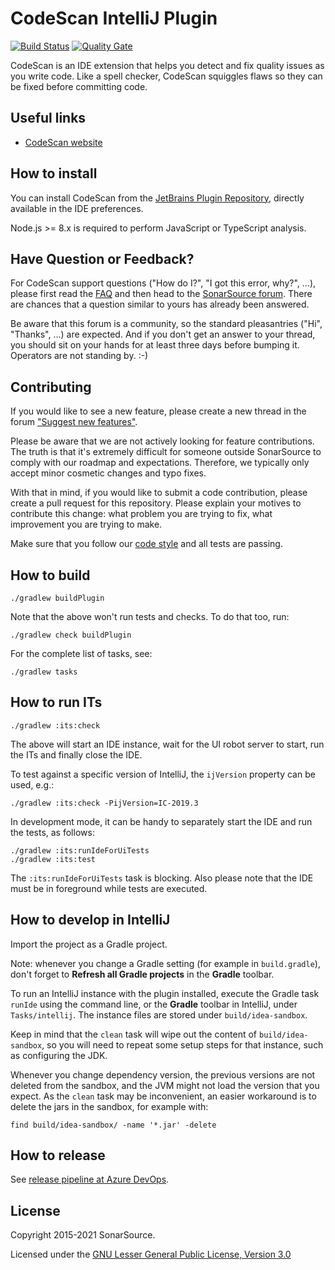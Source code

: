 CodeScan IntelliJ Plugin
=========================

[![Build Status](https://dev.azure.com/sonarsource/DotNetTeam%20Project/_apis/build/status/sonarlint/CodeScan%20IntelliJ?branchName=master)](https://dev.azure.com/sonarsource/DotNetTeam%20Project/_build/latest?definitionId=76&branchName=master) [![Quality Gate](https://next.sonarqube.com/sonarqube/api/project_badges/measure?project=org.sonarsource.sonarlint.intellij%3Acodescan-intellij&metric=alert_status
)](https://next.sonarqube.com/sonarqube/dashboard?id=org.sonarsource.sonarlint.intellij%3Acodescan-intellij)

CodeScan is an IDE extension that helps you detect and fix quality issues as you write code.
Like a spell checker, CodeScan squiggles flaws so they can be fixed before committing code.

Useful links
------------

- [CodeScan website](https://www.app.codescan.io)


How to install
--------------

You can install CodeScan from the [JetBrains Plugin Repository](https://plugins.jetbrains.com/plugin/16087-codescan), directly available in the IDE preferences.

Node.js >= 8.x is required to perform JavaScript or TypeScript analysis.

Have Question or Feedback?
--------------------------

For CodeScan support questions ("How do I?", "I got this error, why?", ...), please first read the [FAQ](https://community.sonarsource.com/t/frequently-asked-questions/7204) and then head to the [SonarSource forum](https://community.sonarsource.com/c/help/sl). There are chances that a question similar to yours has already been answered. 

Be aware that this forum is a community, so the standard pleasantries ("Hi", "Thanks", ...) are expected. And if you don't get an answer to your thread, you should sit on your hands for at least three days before bumping it. Operators are not standing by. :-)

Contributing
------------

If you would like to see a new feature, please create a new thread in the forum ["Suggest new features"](https://community.sonarsource.com/c/suggestions/features).

Please be aware that we are not actively looking for feature contributions. The truth is that it's extremely difficult for someone outside SonarSource to comply with our roadmap and expectations. Therefore, we typically only accept minor cosmetic changes and typo fixes.

With that in mind, if you would like to submit a code contribution, please create a pull request for this repository. Please explain your motives to contribute this change: what problem you are trying to fix, what improvement you are trying to make.

Make sure that you follow our [code style](https://github.com/SonarSource/sonar-developer-toolset#code-style-configuration-for-intellij) and all tests are passing.

How to build
------------

    ./gradlew buildPlugin

Note that the above won't run tests and checks. To do that too, run:

    ./gradlew check buildPlugin

For the complete list of tasks, see:

    ./gradlew tasks

How to run ITs
------------

    ./gradlew :its:check

The above will start an IDE instance, wait for the UI robot server to start, run the ITs and finally close the IDE.

To test against a specific version of IntelliJ, the `ijVersion` property can be used, e.g.:

    ./gradlew :its:check -PijVersion=IC-2019.3

In development mode, it can be handy to separately start the IDE and run the tests, as follows:

    ./gradlew :its:runIdeForUiTests
    ./gradlew :its:test

The `:its:runIdeForUiTests` task is blocking. Also please note that the IDE must be in foreground while tests are executed.

How to develop in IntelliJ
--------------------------

Import the project as a Gradle project.

Note: whenever you change a Gradle setting (for example in `build.gradle`),
don't forget to **Refresh all Gradle projects** in the **Gradle** toolbar.

To run an IntelliJ instance with the plugin installed, execute the Gradle task `runIde` using the command line,
or the **Gradle** toolbar in IntelliJ, under `Tasks/intellij`.
The instance files are stored under `build/idea-sandbox`.

Keep in mind that the `clean` task will wipe out the content of `build/idea-sandbox`,
so you will need to repeat some setup steps for that instance, such as configuring the JDK.

Whenever you change dependency version, the previous versions are not deleted from the sandbox, and the JVM might not load the version that you expect.
As the `clean` task may be inconvenient, an easier workaround is to delete the jars in the sandbox, for example with:

    find build/idea-sandbox/ -name '*.jar' -delete

How to release
--------------

See [release pipeline at Azure DevOps](https://dev.azure.com/sonarsource/DotNetTeam%20Project/_release?definitionId=10).

License
-------

Copyright 2015-2021 SonarSource.

Licensed under the [GNU Lesser General Public License, Version 3.0](http://www.gnu.org/licenses/lgpl.txt)
